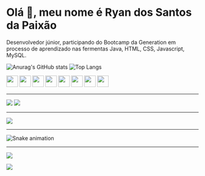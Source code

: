# Olá 👋, meu nome é Ryan dos Santos da Paixão

Desenvolvedor júnior, participando do Bootcamp da Generation em processo de aprendizado nas fermentas Java, HTML, CSS, Javascript, MySQL.

![Anurag's GitHub stats](https://github-readme-stats.vercel.app/api?username=leaoquara&show_icons=true&theme=highcontrast) ![Top Langs](https://github-readme-stats.vercel.app/api/top-langs/?username=leaoquara&layout=compact&theme=highcontrast)

<p>
<img src="https://img.shields.io/badge/java-%23ED8B00.svg?style=for-the-badge&logo=java&logoColor=white" style="margin-bottom: 4px;" height="30px">
<img src="https://img.shields.io/badge/javascript-%23323330.svg?style=for-the-badge&logo=javascript&logoColor=%23F7DF1E" style="margin-bottom: 4px;" height="30px">
<img src="https://img.shields.io/badge/html5-%23E34F26.svg?style=for-the-badge&logo=html5&logoColor=white" style="margin-bottom: 4px;" height="30px">
<img src="https://img.shields.io/badge/css3-%231572B6.svg?style=for-the-badge&logo=css3&logoColor=white" style="margin-bottom: 4px;" height="30px">
<img src="https://img.shields.io/badge/bootstrap-%23563D7C.svg?style=for-the-badge&logo=bootstrap&logoColor=white" style="margin-bottom: 4px;" height="30px">
<img src="https://img.shields.io/badge/angular-%23DD0031.svg?style=for-the-badge&logo=angular&logoColor=white" style="margin-bottom: 4px;" height="30px">
<img src="https://img.shields.io/badge/git-%23F05033.svg?style=for-the-badge&logo=git&logoColor=white" style="margin-bottom: 4px;" height="30px">
<img src="https://img.shields.io/badge/Linux-FCC624?style=for-the-badge&logo=linux&logoColor=black" style="margin-bottom: 4px;" height="30px">
</p>

<hr>

[<img src="https://img.shields.io/badge/linkedin-%230077B5.svg?&style=for-the-badge&logo=linkedin&logoColor=white" />](https://www.linkedin.com/in/leaoquara/) [<img src="https://img.shields.io/badge/-gmail-2EC866?style=for-the-badge&logo=gmail&logoColor=white" />](mailto:ryansanpaixaos2@gmail.com)

<hr>

<p><img src="https://github-profile-trophy.vercel.app/?username=leaoquara">
</p>

<hr>

<p>
   
  
 
  ![Snake animation](https://github.com/leaoquara/leaoquara/blob/output/github-contribution-grid-snake.svg)
  
  
  
  
  
</p>

<hr>

<p><img src="https://metrics.lecoq.io/leaoquara"><p>

<p><img src="https://visitcount.itsvg.in/api?id=leaoquara&label=Profile%20Views&color=12&icon=5&pretty=true"><p>






